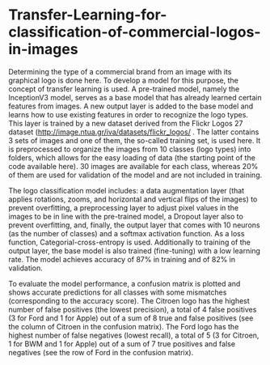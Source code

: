 # Transfer-Learning-for-classification-of-commercial-logos-in-images
Determining the type of a commercial brand from an image with its graphical logo is done here. To develop a model for this purpose, the concept of transfer learning is used. A pre-trained model, namely the InceptionV3 model, serves as a base model that has already learned certain features from images. A new output layer is added to the base model and learns how to use existing features in order to recognize the logo types. This layer is trained by a new dataset derived from the Flickr Logos 27 dataset (http://image.ntua.gr/iva/datasets/flickr_logos/ . The latter contains 3 sets of images and one of them, the so-called training set, is used here. It is preprocessed to organize the images from 10 classes (logo types) into folders, which allows for the easy loading of data (the starting point of the code available here). 30 images are available for each class, whereas 20% of them are used for validation of the model and are not included in training. 

The logo classification model includes: a data augmentation layer (that applies rotations, zooms, and horizontal and vertical flips of the images) to prevent overfitting, a preprocessing layer to adjust pixel values in the images to be in line with the pre-trained model, a Dropout layer also to prevent overfitting, and, finally, the output layer that comes with 10 neurons (as the number of classes) and a softmax activation function. As a loss function, Categorial-cross-entropy is used. Additionally to training of the output layer, the base model is also trained (fine-tuning) with a low learning rate. The model achieves accuracy of 87% in training and of 82% in validation.

To evaluate the model performance, a confusion matrix is plotted and shows accurate predictions for all classes with some mismatches (corresponding to the accuracy score). The Citroen logo has the highest number of false positives (the lowest precision), a total of 4 false positives (3 for Ford and 1 for Apple) out of a sum of 8 true and false positives (see the column of Citroen in the confusion matrix). The Ford logo has the highest number of false negatives (lowest recall), a total of 5 (3 for Citroen, 1 for BWM and 1 for Apple) out of a sum of 7 true positives and false negatives (see the row of Ford in the confusion matrix). 
